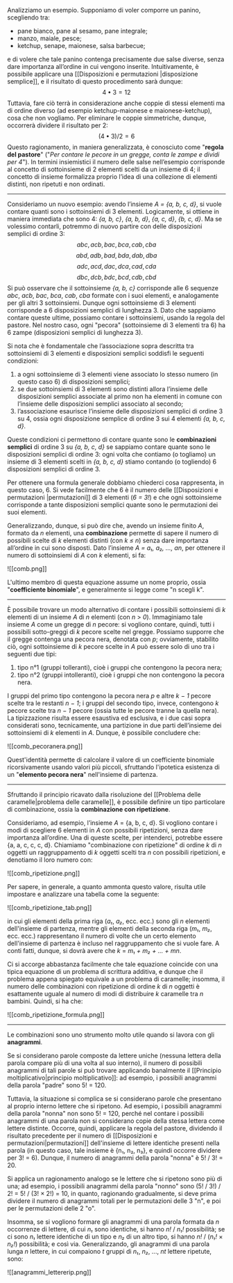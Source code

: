 Analizziamo un esempio. Supponiamo di voler comporre un panino, scegliendo tra:
- pane bianco, pane al sesamo, pane integrale;
- manzo, maiale, pesce; 
- ketchup, senape, maionese, salsa barbecue;

e di volere che tale panino contenga precisamente due salse diverse, senza dare importanza all’ordine in cui vengono inserite. Intuitivamente, è possibile applicare una [[Disposizioni e permutazioni |disposizione semplice]], e il risultato di questo procedimento sarà dunque:
$$4 • 3 = 12$$
Tuttavia, fare ciò terrà in considerazione anche coppie di stessi elementi ma di ordine diverso (ad esempio ketchup-maionese e maionese-ketchup), cosa che non vogliamo. Per eliminare le coppie simmetriche, dunque, occorrerà dividere il risultato per 2:
$$(4 • 3) / 2 = 6$$
Questo ragionamento, in maniera generalizzata, è conosciuto come "**regola del pastore**" ("*Per contare le pecore in un gregge, conta le zampe e dividi per 4*"). In termini insiemistici il numero delle salse nell’esempio corrisponde al concetto di sottoinsieme di 2 elementi scelti da un insieme di 4; il concetto di insieme formalizza proprio l’idea di una collezione di elementi distinti, non ripetuti e non ordinati.
___
Consideriamo un nuovo esempio: avendo l’insieme *A = {a, b, c, d}*, si vuole contare quanti sono i sottoinsiemi di 3 elementi. Logicamente, si ottiene in maniera immediata che sono 4: *{a, b, c}*, *{a, b, d}*, *{a, c, d}*, *{b, c, d}*. Ma se volessimo contarli, potremmo di nuovo partire con delle disposizioni semplici di ordine 3:
$$abc, acb, bac, bca, cab, cba$$
$$abd, adb, bad, bda, dab, dba$$
$$adc, acd, dac, dca, cad, cda$$
$$dbc, dcb, bdc, bcd, cdb, cbd$$
Si può osservare che il sottoinsieme *{a, b, c}* corrisponde alle 6 sequenze *abc*, *acb*, *bac*, *bca*, *cab*, *cba* formate con i suoi elementi, e analogamente per gli altri 3 sottoinsiemi. Dunque ogni sottoinsieme di 3 elementi corrisponde a 6 disposizioni semplici di lunghezza 3. Dato che sappiamo contare queste ultime, possiamo contare i sottoinsiemi, usando la regola del pastore. Nel nostro caso, ogni "pecora" (sottoinsieme di 3 elementi tra 6) ha 6 zampe (disposizioni semplici di lunghezza 3).

Si nota che è fondamentale che l’associazione sopra descritta tra sottoinsiemi di 3 elementi e disposizioni
semplici soddisfi le seguenti condizioni: 
1. a ogni sottoinsieme di 3 elementi viene associato lo stesso numero (in questo caso 6) di disposizioni semplici;
2. se due sottoinsiemi di 3 elementi sono distinti allora l’insieme delle disposizioni semplici associate al primo non ha elementi in comune con l’insieme delle disposizioni semplici associato al secondo;
3. l’associazione esaurisce l’insieme delle disposizioni semplici di ordine 3 su 4, ossia ogni disposizione semplice di ordine 3 sui 4 elementi *{a, b, c, d}*.

Queste condizioni ci permettono di contare quante sono le **combinazioni semplici** di ordine 3 su *{a, b, c, d}* se sappiamo contare quante sono le disposizioni semplici di ordine 3: ogni volta che contiamo (o togliamo) un insieme di 3 elementi scelti in *{a, b, c, d}* stiamo contando (o togliendo) 6 disposizioni semplici di ordine 3.

Per ottenere una formula generale dobbiamo chiederci cosa rappresenta, in questo caso, 6. Si vede facilmente che 6 è il numero delle [[Disposizioni e permutazioni |permutazioni]] di 3 elementi (*6 = 3!*) e che ogni sottoinsieme corrisponde a tante disposizioni semplici quante sono le permutazioni dei suoi elementi. 

Generalizzando, dunque, si può dire che, avendo un insieme finito *A*, formato da *n* elementi, una **combinazione** permette di sapere il numero di possibili scelte di *k* elementi distinti (con *k ≤ n*) senza dare importanza all’ordine in cui sono disposti. Dato l’insieme *A = a₁, a₂, ..., an*, per ottenere il numero di sottoinsiemi di *A* con *k* elementi, si fa:

![[comb.png]]

L'ultimo membro di questa equazione assume un nome proprio, ossia "**coefficiente binomiale**", e generalmente si legge come "n scegli k".
___
È possibile trovare un modo alternativo di contare i possibili sottoinsiemi di *k* elementi di un insieme *A* di *n* elementi (con *n* > *0*). Immaginiamo tale insieme *A* come un gregge di *n* pecore: si vogliono contare, quindi, tutti i possibili sotto-greggi di *k* pecore scelte nel gregge. Possiamo supporre che il gregge contenga una pecora nera, denotata con *p*; ovviamente, stabilito ciò, ogni sottoinsieme di *k* pecore scelte in *A* può essere solo di uno tra i seguenti due tipi:
1. tipo n°1 (gruppi tolleranti), cioè i gruppi che contengono la pecora nera;
2. tipo n°2 (gruppi intolleranti), cioè i gruppi che non contengono la pecora nera.

I gruppi del primo tipo contengono la pecora nera *p* e altre *k − 1* pecore scelte tra le restanti *n − 1*; i gruppi del secondo tipo, invece, contengono *k* pecore scelte tra *n − 1* pecore (ossia tutte le pecore tranne la quella nera). La tipizzazione risulta essere esaustiva ed esclusiva, e i due casi sopra considerati sono, tecnicamente, una partizione in due parti dell’insieme dei sottoinsiemi di *k* elementi in *A*. Dunque, è possibile concludere che:

![[comb_pecoranera.png]]

Quest'identità permette di calcolare il valore di un coefficiente binomiale ricorsivamente usando valori più piccoli, sfruttando l'ipotetica esistenza di un "**elemento pecora nera**" nell'insieme di partenza.
___
Sfruttando il principio ricavato dalla risoluzione del [[Problema delle caramelle|problema delle caramelle]], è possibile definire un tipo particolare di combinazione, ossia la **combinazione con ripetizione**.

Consideriamo, ad esempio, l’insieme *A* = {a, b, c, d}. Si vogliono contare i modi di scegliere 6 elementi in *A* con possibili ripetizioni, senza dare importanza all’ordine. Una di queste scelte, per intenderci, potrebbe essere {a, a, c, c, c, d}. Chiamiamo "combinazione con ripetizione" di ordine *k* di *n* oggetti un raggruppamento di *k* oggetti scelti tra *n* con possibili ripetizioni, e denotiamo il loro numero con:

![[comb_ripetizione.png]]

Per sapere, in generale, a quanto ammonta questo valore, risulta utile impostare e analizzare una tabella come la seguente:

![[comb_ripetizione_tab.png]]

in cui gli elementi della prima riga (*a₁*, *a₂*, ecc. ecc.) sono gli *n* elementi dell'insieme di partenza, mentre gli elementi della seconda riga (*m₁*, *m₂*, ecc. ecc.) rappresentano il numero di volte che un certo elemento dell'insieme di partenza è incluso nel raggruppamento che si vuole fare. A conti fatti, dunque, si dovrà avere che *k* = *m₁ + m₂ + ... + mn*.

Ci si accorge abbastanza facilmente che tale equazione coincide con una tipica equazione di un problema di scrittura additiva, e dunque che il problema appena spiegato equivale a un problema di caramelle; insomma, il numero delle combinazioni con ripetizione di ordine *k* di *n* oggetti è esattamente uguale al numero di modi di distribuire *k* caramelle tra *n* bambini. Quindi, si ha che:

![[comb_ripetizione_formula.png]]
___
Le combinazioni sono uno strumento molto utile quando si lavora con gli **anagrammi**.

Se si considerano parole composte da lettere uniche (nessuna lettera della parola compare più di una volta al suo interno), il numero di possibili anagrammi di tali parole si può trovare applicando banalmente il [[Principio moltiplicativo|principio moltiplicativo]]: ad esempio, i possibili anagrammi della parola "padre" sono 5! = 120.

Tuttavia, la situazione si complica se si considerano parole che presentano al proprio interno lettere che si ripetono. Ad esempio, i possibili anagrammi della parola "nonna" non sono 5! = 120, perché nel contare i possibili anagrammi di una parola non si considerano copie della stessa lettera come lettere distinte. Occorre, quindi, applicare la regola del pastore, dividendo il risultato precedente per il numero di [[Disposizioni e permutazioni|permutazioni]] dell'insieme di lettere identiche presenti nella parola (in questo caso, tale insieme è {n₁, n₂, n₃}, e quindi occorre dividere per 3! = 6). Dunque, il numero di anagrammi della parola "nonna" è 5! / 3! = 20.

Si applica un ragionamento analogo se le lettere che si ripetono sono più di una; ad esempio, i possibili anagrammi della parola "nonno" sono (5! / 3!) / 2! = 5! / (3! × 2!) = 10, in quanto, ragionando gradualmente, si deve prima dividere il numero di anagrammi totali per le permutazioni delle 3 "n", e poi per le permutazioni delle 2 "o".

Insomma, se si vogliono formare gli anagrammi di una parola formata da *n* occorrenze di lettere, di cui *n₁* sono identiche, si hanno *n!* / *n₁!* possibilità; se ci sono *n₁* lettere identiche di un tipo e *n₂* di un altro tipo, si hanno *n!* / (*n₁!* × *n₂!*) possibilità; e così via. Generalizzando, gli anagrammi di una parola lunga *n* lettere, in cui compaiono *t* gruppi di *n₁*, *n₂*, ..., *nt* lettere ripetute, sono:

![[anagrammi_lettererip.png]]
